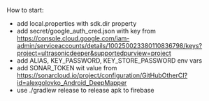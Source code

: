 How to start:  
* add local.properties with sdk.dir property
* add secret/google_auth_cred.json with key from
https://console.cloud.google.com/iam-admin/serviceaccounts/details/100250023380110836798/keys?project=ultrasonicdeeper&supportedpurview=project  
* add ALIAS, KEY_PASSWORD, KEY_STORE_PASSWORD env vars  
* add SONAR_TOKEN wit value from https://sonarcloud.io/project/configuration/GitHubOtherCI?id=alexgolovko_Android_DeepMapper
* use ./gradlew release to release apk to firebase
